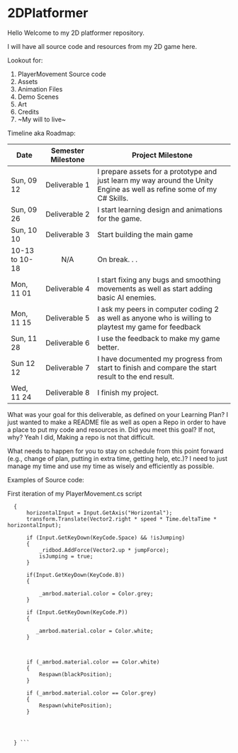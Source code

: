 # 2DPlatformer

Hello Welcome to my 2D platformer repository.

I will have all source code and resources from my 2D game here.

Lookout for:
1. PlayerMovement Source code 
2. Assets 
3. Animation Files
4. Demo Scenes 
5. Art
6. Credits 
7. ~My will to live~

Timeline aka Roadmap:

| Date          |Semester Milestone|Project Milestone                                                                                                          |
| ------------- |:----------------:|-------------------------------------------------------------------------------------------------------------------------- |        
| Sun, 09 12    | Deliverable 1    |I prepare assets for a prototype and just learn my way around the Unity Engine as well as refine some of my C# Skills.     |
| Sun, 09 26    | Deliverable 2    |I start learning design and animations for the game.                                                                       |
| Sun, 10 10    | Deliverable 3    |Start building the main game                                                                                               |  
| 10-13 to 10-18| N/A              | On break. . .                                                                                                             | 
| Mon, 11 01    | Deliverable 4    | I start fixing any bugs and smoothing movements as well as start adding basic AI enemies.                                 |
| Mon, 11 15    | Deliverable 5    | I ask my peers in computer coding 2 as well as anyone who is willing to playtest my game for feedback                     |
| Sun, 11 28    | Deliverable 6    | I use the feedback to make my game better.                                                                                |
| Sun 12 12     | Deliverable 7    | I have documented my progress from start to finish and compare the start result to the end result.                        |
| Wed, 11 24    | Deliverable 8    | I finish my project.                                                                                                      |


 What was your goal for this deliverable, as defined on your Learning Plan?
 I just wanted to make a README file as well as open a Repo in order to have a place to put my code and resources in.
 Did you meet this goal? If not, why?
 Yeah I did, Making a repo is not that difficult.

  What needs to happen for you to stay on schedule from this point forward (e.g., change of plan, putting in extra time, getting help, etc.)?
  I need to just manage my time and use my time as wisely and efficiently as possible.
  
  
  
  Examples of Source code:
  
  First iteration of my PlayerMovement.cs script
  
  ```   void Update()
    {
        horizontalInput = Input.GetAxis("Horizontal");
        transform.Translate(Vector2.right * speed * Time.deltaTime * horizontalInput);

        if (Input.GetKeyDown(KeyCode.Space) && !isJumping)
        {
            _ridbod.AddForce(Vector2.up * jumpForce);
            isJumping = true;
        }

        if(Input.GetKeyDown(KeyCode.B))
        {
           
            _amrbod.material.color = Color.grey;
        }

        if (Input.GetKeyDown(KeyCode.P))
        {
            
           _amrbod.material.color = Color.white;
        }



        if (_amrbod.material.color == Color.white)
        {
            Respawn(blackPosition);
        }

        if (_amrbod.material.color == Color.grey)
        {
            Respawn(whitePosition);
        }




    } ```





